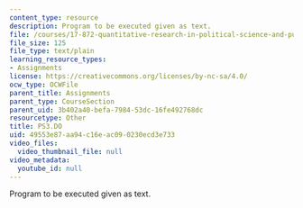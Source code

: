 ```yaml
---
content_type: resource
description: Program to be executed given as text.
file: /courses/17-872-quantitative-research-in-political-science-and-public-policy-spring-2004/49553e87aa94c16eac090230ecd3e733_PS3.DO
file_size: 125
file_type: text/plain
learning_resource_types:
- Assignments
license: https://creativecommons.org/licenses/by-nc-sa/4.0/
ocw_type: OCWFile
parent_title: Assignments
parent_type: CourseSection
parent_uid: 3b402a40-befa-7984-53dc-16fe492768dc
resourcetype: Other
title: PS3.DO
uid: 49553e87-aa94-c16e-ac09-0230ecd3e733
video_files:
  video_thumbnail_file: null
video_metadata:
  youtube_id: null
---
```

Program to be executed given as text.